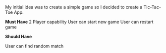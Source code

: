 My initial idea was to create a simple game so I decided to create a Tic-Tac-Toe App. 

**Must Have**
2 Player capability
User can start new game
User can restart game

**Should Have**

User can find random match
